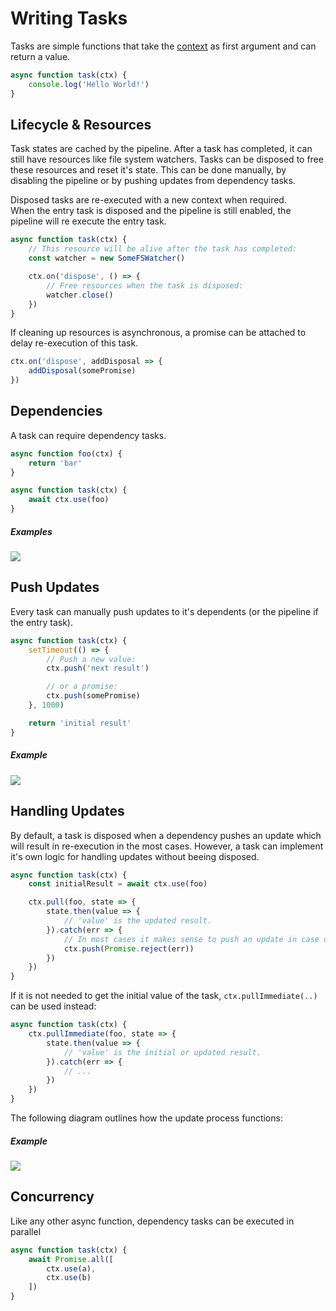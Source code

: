 # Writing Tasks
Tasks are simple functions that take the [context](/api/tasks) as first argument and can return a value.
```js
async function task(ctx) {
	console.log('Hello World!')
}
```

## Lifecycle &amp; Resources
Task states are cached by the pipeline. After a task has completed, it can still have resources like file system watchers. Tasks can be disposed to free these resources and reset it's state. This can be done manually, by disabling the pipeline or by pushing updates from dependency tasks.

Disposed tasks are re-executed with a new context when required.<br>
When the entry task is disposed and the pipeline is still enabled, the pipeline will re execute the entry task.

```js
async function task(ctx) {
	// This resource will be alive after the task has completed:
	const watcher = new SomeFSWatcher()

	ctx.on('dispose', () => {
		// Free resources when the task is disposed:
		watcher.close()
	})
}
```

If cleaning up resources is asynchronous, a promise can be attached to delay re-execution of this task.
```js
ctx.on('dispose', addDisposal => {
	addDisposal(somePromise)
})
```

## Dependencies
A task can require dependency tasks.<br>
```js
async function foo(ctx) {
	return 'bar'
}

async function task(ctx) {
	await ctx.use(foo)
}
```

##### Examples

![](/images/tasks_dependencies.svg)

## Push Updates
Every task can manually push updates to it's dependents (or the pipeline if the entry task).
```js
async function task(ctx) {
	setTimeout(() => {
		// Push a new value:
		ctx.push('next result')

		// or a promise:
		ctx.push(somePromise)
	}, 1000)

	return 'initial result'
}
```

##### Example

![](/images/tasks_push_updates.svg)

## Handling Updates
By default, a task is disposed when a dependency pushes an update which will result in re-execution in the most cases. However, a task can implement it's own logic for handling updates without beeing disposed.
```js
async function task(ctx) {
	const initialResult = await ctx.use(foo)

	ctx.pull(foo, state => {
		state.then(value => {
			// 'value' is the updated result.
		}).catch(err => {
			// In most cases it makes sense to push an update in case of an error:
			ctx.push(Promise.reject(err))
		})
	})
}
```

If it is not needed to get the initial value of the task, `ctx.pullImmediate(..)` can be used instead:
```js
async function task(ctx) {
	ctx.pullImmediate(foo, state => {
		state.then(value => {
			// 'value' is the initial or updated result.
		}).catch(err => {
			// ...
		})
	})
}
```

The following diagram outlines how the update process functions:

##### Example

![](/images/tasks_handle_updates.svg)

## Concurrency
Like any other async function, dependency tasks can be executed in parallel
```js
async function task(ctx) {
	await Promise.all([
		ctx.use(a),
		ctx.use(b)
	])
}
```
